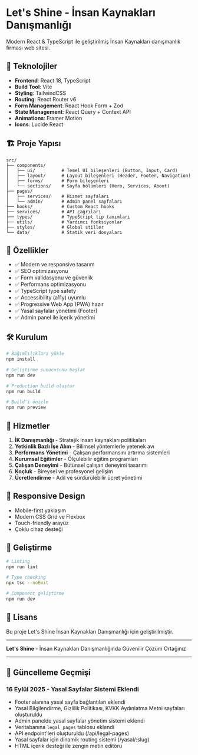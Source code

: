 # Let's Shine - İnsan Kaynakları Danışmanlığı

Modern React & TypeScript ile geliştirilmiş İnsan Kaynakları danışmanlık firması web sitesi.

## 🚀 Teknolojiler

- **Frontend**: React 18, TypeScript
- **Build Tool**: Vite
- **Styling**: TailwindCSS
- **Routing**: React Router v6
- **Form Management**: React Hook Form + Zod
- **State Management**: React Query + Context API
- **Animations**: Framer Motion
- **Icons**: Lucide React

## 🏗️ Proje Yapısı

```
src/
├── components/
│   ├── ui/          # Temel UI bileşenleri (Button, Input, Card)
│   ├── layout/      # Layout bileşenleri (Header, Footer, Navigation)
│   ├── forms/       # Form bileşenleri
│   └── sections/    # Sayfa bölümleri (Hero, Services, About)
├── pages/
│   ├── services/    # Hizmet sayfaları
│   └── admin/       # Admin panel sayfaları
├── hooks/           # Custom React hooks
├── services/        # API çağrıları
├── types/           # TypeScript tip tanımları
├── utils/           # Yardımcı fonksiyonlar
├── styles/          # Global stiller
└── data/            # Statik veri dosyaları
```

## 🎯 Özellikler

- ✅ Modern ve responsive tasarım
- ✅ SEO optimizasyonu
- ✅ Form validasyonu ve güvenlik
- ✅ Performans optimizasyonu
- ✅ TypeScript type safety
- ✅ Accessibility (a11y) uyumlu
- ✅ Progressive Web App (PWA) hazır
- ✅ Yasal sayfalar yönetimi (Footer)
- ✅ Admin panel ile içerik yönetimi

## 🛠️ Kurulum

```bash
# Bağımlılıkları yükle
npm install

# Geliştirme sunucusunu başlat
npm run dev

# Production build oluştur
npm run build

# Build'i önizle
npm run preview
```

## 🎨 Hizmetler

1. **İK Danışmanlığı** - Stratejik insan kaynakları politikaları
2. **Yetkinlik Bazlı İşe Alım** - Bilimsel yöntemlerle yetenek avı
3. **Performans Yönetimi** - Çalışan performansını artırma sistemleri
4. **Kurumsal Eğitimler** - Ölçülebilir eğitim programları
5. **Çalışan Deneyimi** - Bütünsel çalışan deneyimi tasarımı
6. **Koçluk** - Bireysel ve profesyonel gelişim
7. **Ücretlendirme** - Adil ve sürdürülebilir ücret yönetimi

## 📱 Responsive Design

- Mobile-first yaklaşım
- Modern CSS Grid ve Flexbox
- Touch-friendly arayüz
- Çoklu cihaz desteği

## 🔧 Geliştirme

```bash
# Linting
npm run lint

# Type checking
npx tsc --noEmit

# Component geliştirme
npm run dev
```

## 📝 Lisans

Bu proje Let's Shine İnsan Kaynakları Danışmanlığı için geliştirilmiştir.

---

**Let's Shine** - İnsan Kaynakları Danışmanlığında Güvenilir Çözüm Ortağınız

---

## 📅 Güncelleme Geçmişi

### 16 Eylül 2025 - Yasal Sayfalar Sistemi Eklendi
- Footer alanına yasal sayfa bağlantıları eklendi
- Yasal Bilgilendirme, Gizlilik Politikası, KVKK Aydınlatma Metni sayfaları oluşturuldu
- Admin panelde yasal sayfalar yönetim sistemi eklendi
- Veritabanına `legal_pages` tablosu eklendi
- API endpoint'leri oluşturuldu (/api/legal-pages)
- Yasal sayfalar için dinamik routing sistemi (/yasal/:slug)
- HTML içerik desteği ile zengin metin editörü